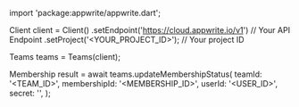 import 'package:appwrite/appwrite.dart';

Client client = Client()
    .setEndpoint('https://cloud.appwrite.io/v1') // Your API Endpoint
    .setProject('<YOUR_PROJECT_ID>'); // Your project ID

Teams teams = Teams(client);

Membership result = await teams.updateMembershipStatus(
    teamId: '<TEAM_ID>',
    membershipId: '<MEMBERSHIP_ID>',
    userId: '<USER_ID>',
    secret: '<SECRET>',
);
